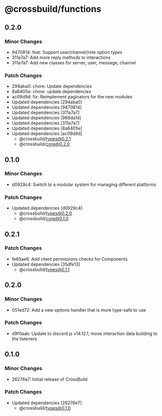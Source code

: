 # @crossbuild/functions

## 0.2.0

### Minor Changes

-   9470814: feat: Support user/channel/role option types
-   311a7a7: Add more reply methods to interactions
-   311a7a7: Add new classes for server, user, message, channel

### Patch Changes

-   294aba0: chore: Update dependencies
-   8a6405e: chore: update dependencies
-   ac09d9d: fix: Reimplement paginators for the new modules
-   Updated dependencies [294aba0]
-   Updated dependencies [9470814]
-   Updated dependencies [311a7a7]
-   Updated dependencies [966da1d]
-   Updated dependencies [311a7a7]
-   Updated dependencies [8a6405e]
-   Updated dependencies [ac09d9d]
    -   @crossbuild/types@0.2.1
    -   @crossbuild/core@0.2.0

## 0.1.0

### Minor Changes

-   d0929c4: Switch to a modular system for managing different platforms

### Patch Changes

-   Updated dependencies [d0929c4]
    -   @crossbuild/types@0.2.0
    -   @crossbuild/core@0.1.0

## 0.2.1

### Patch Changes

-   fe65ae6: Add client permissions checks for Components
-   Updated dependencies [35dfe13]
    -   @crossbuild/types@0.1.1

## 0.2.0

### Minor Changes

-   051ed72: Add a new options handler that is more type-safe to use

### Patch Changes

-   d9f0aab: Update to discord.js v14.12.1, move interaction data building to the listeners

## 0.1.0

### Minor Changes

-   26276e7: Initial release of CrossBuild

### Patch Changes

-   Updated dependencies [26276e7]
    -   @crossbuild/types@0.1.0
